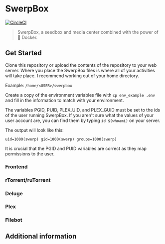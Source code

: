 # SwerpBox  

[![CircleCI](https://circleci.com/gh/strues/swerpbox.svg?style=svg)](https://circleci.com/gh/strues/swerpbox)


> SwerpBox, a seedbox and media center combined with the power of  🐳 Docker.  


## Get Started

Clone this repository or upload the contents of the repository to your web server. Where you place the SwerpBox files is where all of your activities will take place. I recommend working out of your home directory.

Example: `/home/<USER>/swerpbox`  

Create a copy of the environment variables file with `cp env_example .env` and fill in the information to match with your environment.

The variables PGID, PUID, PLEX_UID, and PLEX_GUID must be set to the ids of the user running SwerpBox. If you aren't sure what the values of your user account are, you can find them by typing `id $(whoami)` on your server.

The output will look like this:  

```
uid=1000(swerp) gid=1000(swerp) groups=1000(swerp)
```

It is crucial that the PGID and PUID variables are correct as they map  permissions to the user.  


### Frontend


### rTorrent/ruTorrent


### Deluge


### Plex


### Filebot


## Additional information
